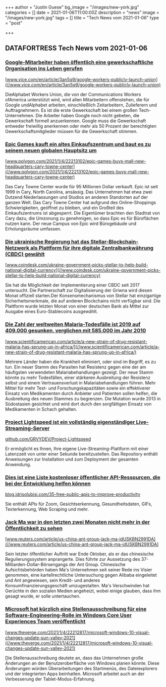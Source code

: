 +++
author = "Justin Guese"
bg_image = "/images/new-york.jpg"
categories = []
date = 2021-01-06T11:00:00Z
description = "news"
image = "/images/new-york.jpg"
tags = []
title = "Tech News vom 2021-01-06"
type = "post"

+++

        
## DATAFORTRESS Tech News vom 2021-01-06



### [Google-Mitarbeiter haben öffentlich eine gewerkschaftliche Organisation ins Leben gerufen](//www.vice.com/en/article/3an5q9/google-workers-publicly-launch-union)


[www.vice.com/en/article/3an5q9/google-workers-publicly-launch-union](//www.vice.com/en/article/3an5q9/google-workers-publicly-launch-union)


DieAlphabet Workers Union, die von der Communications Workers ofAmerica unterstützt wird, wird allen Mitarbeitern offenstehen, die für Google undAlphabet arbeiten, einschließlich Zeitarbeitern, Zulieferern und Auftragnehmern. Es ist die erste Gewerkschaft bei einem großen Tech-Unternehmen. Die Arbeiter haben Google noch nicht gebeten, die Gewerkschaft formell anzuerkennen. Google muss die Gewerkschaft entweder freiwillig anerkennen oder mehr als 50 Prozent der berechtigten Gewerkschaftsmitglieder müssen für die Gewerkschaft stimmen.


### [Epic Games kauft ein altes Einkaufszentrum und baut es zu seinem neuen globalen Hauptsitz um](//www.polygon.com/2021/1/4/22213102/epic-games-buys-mall-new-headquarters-cary-towne-center)


[www.polygon.com/2021/1/4/22213102/epic-games-buys-mall-new-headquarters-cary-towne-center](//www.polygon.com/2021/1/4/22213102/epic-games-buys-mall-new-headquarters-cary-towne-center)


Das Cary Towne Center wurde für 95 Millionen Dollar verkauft. Epic ist seit 1999 in Cary, North Carolina, ansässig. Das Unternehmen hat etwa zwei Dutzend Niederlassungen und Studios an anderen Standorten auf der ganzen Welt. Das Cary Towne Center hat aufgrund des Online-Shoppings Schwierigkeiten, geöffnet zu bleiben, und ein Großteil des Einkaufszentrums ist abgesperrt. Die Eigentümer brachten den Stadtrat von Cary dazu, die Umzonung zu genehmigen, so dass Epic es für Büroflächen nutzen kann. Der neue Campus von Epic wird Bürogebäude und Erholungsräume umfassen.


### [Die ukrainische Regierung hat das Stellar-Blockchain-Netzwerk als Plattform für ihre digitale Zentralbankwährung (CBDC) gewählt](//www.coindesk.com/ukraine-government-picks-stellar-to-help-build-national-digital-currency)


[www.coindesk.com/ukraine-government-picks-stellar-to-help-build-national-digital-currency](//www.coindesk.com/ukraine-government-picks-stellar-to-help-build-national-digital-currency)


Sie hat die Möglichkeit der Implementierung einer CBDC seit 2017 untersucht. Die Partnerschaft zur Digitalisierung der Griwna wird diesen Monat offiziell starten.Der Konsensmechanismus von Stellar hat einzigartige Sicherheitsmerkmale, die auf anderen Blockchains nicht verfügbar sind. Die Plattform wurde letzten Monat von einer deutschen Bank als Mittel zur Ausgabe eines Euro-Stablecoins ausgewählt.


### [Die Zahl der weltweiten Malaria-Todesfälle ist 2019 auf 409.000 gesunken, verglichen mit 585.000 im Jahr 2010](//www.scientificamerican.com/article/a-new-strain-of-drug-resistant-malaria-has-sprung-up-in-africa/)


[www.scientificamerican.com/article/a-new-strain-of-drug-resistant-malaria-has-sprung-up-in-africa/](//www.scientificamerican.com/article/a-new-strain-of-drug-resistant-malaria-has-sprung-up-in-africa/)


Mehrere Länder haben die Krankheit eliminiert, oder sind im Begriff, es zu tun. Ein neuer Stamm des Parasiten hat Resistenz gegen eine der am häufigsten verwendeten Malariabehandlungen gezeigt. Der neue Stamm könnte zu mehr Todesfällen, einer stärkeren Ausbreitung der Resistenz selbst und einem Vertrauensverlust in Malariabehandlungen führen. Mehr Mittel für mehr Test- und Forschungskapazitäten sowie ein effektiverer Einsatz von Medikamenten durch Anbieter und Patienten sollen helfen, die Ausbreitung des neuen Stammes zu begrenzen. Die Mutation wurde 2013 in Südostasien gesichtet und wird dort durch den sorgfältigen Einsatz von Medikamenten in Schach gehalten.


### [Project Lightspeed ist ein vollständig eigenständiger Live-Streaming-Server](//github.com/GRVYDEV/Project-Lightspeed)


[github.com/GRVYDEV/Project-Lightspeed](//github.com/GRVYDEV/Project-Lightspeed)


Er ermöglicht es Ihnen, Ihre eigene Live-Streaming-Plattform mit einer Latenzzeit von unter einer Sekunde bereitzustellen. Das Repository enthält Anweisungen zur Installation und zum Deployment der gesamten Anwendung.


### [Dies ist eine Liste kostenloser öffentlicher API-Ressourcen, die bei der Entwicklung helfen können](//blog.idrisolubisi.com/35-free-public-apis-to-improve-productivity)


[blog.idrisolubisi.com/35-free-public-apis-to-improve-productivity](//blog.idrisolubisi.com/35-free-public-apis-to-improve-productivity)


Sie enthält APIs für Zoom, Gesichtserkennung, Gesundheitsdaten, GIFs, Texterkennung, Web Scraping und mehr.


### [Jack Ma war in den letzten zwei Monaten nicht mehr in der Öffentlichkeit zu sehen](//www.reuters.com/article/us-china-ant-group-jack-ma-idUSKBN2991DA)


[www.reuters.com/article/us-china-ant-group-jack-ma-idUSKBN2991DA](//www.reuters.com/article/us-china-ant-group-jack-ma-idUSKBN2991DA)


Sein letzter öffentlicher Auftritt war Ende Oktober, als er das chinesische Regulierungssystem anprangerte. Dies führte zur Aussetzung des 37-Milliarden-Dollar-Börsengangs der Ant Group. Chinesische Aufsichtsbehörden haben Ma's Unternehmen seit seiner Rede ins Visier genommen, eine kartellrechtliche Untersuchung gegen Alibaba eingeleitet und Ant angewiesen, sein Kredit- und anderes Konsumfinanzierungsgeschäft umzugestalten. Ma's Verschwinden hat Gerüchte in den sozialen Medien angeheizt, wobei einige glauben, dass ihm gesagt wurde, er solle untertauchen.


### [Microsoft hat kürzlich eine Stellenausschreibung für eine Software-Engineering-Rolle im Windows Core User Experiences Team veröffentlicht](//www.theverge.com/2021/1/4/22212817/microsoft-windows-10-visual-changes-update-sun-valley-2021)


[www.theverge.com/2021/1/4/22212817/microsoft-windows-10-visual-changes-update-sun-valley-2021](//www.theverge.com/2021/1/4/22212817/microsoft-windows-10-visual-changes-update-sun-valley-2021)


Die Stellenausschreibung deutete an, dass das Unternehmen große Änderungen an der Benutzeroberfläche von Windows planen könnte. Diese Änderungen würden Überarbeitungen des Startmenüs, des Dateiexplorers und der integrierten Apps beinhalten. Microsoft arbeitet auch an der Verbesserung der Tablet-Modus-Erfahrung.